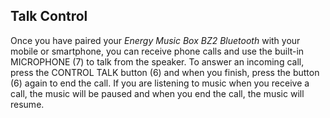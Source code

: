 ## Talk Control

Once you have paired your *Energy Music Box BZ2 Bluetooth* with your mobile or smartphone, you can receive phone calls and use the built-in MICROPHONE (7) to talk from the speaker. To answer an incoming call, press the CONTROL TALK button (6) and when you finish, press the button (6) again to end the call. If you are listening to music when you receive a call, the music will be paused and when you end the call, the music will resume.

